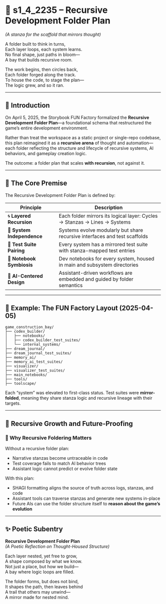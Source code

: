 <!-- Save to: shagi_archives/gdj_25/s04/s05/s1_4_2235_recursive_development_folder_plan.md -->

# 📜 s1_4_2235 – Recursive Development Folder Plan  
*(A stanza for the scaffold that mirrors thought)*

A folder built to think in turns,  
Each layer loops, each system learns.  
No final shape, just paths in bloom—  
A bay that builds recursive room.  

The work begins, then circles back,  
Each folder forged along the track.  
To house the code, to stage the plan—  
The logic grew, and so it ran.  

---

## 📘 Introduction

On April 5, 2025, the Storybook FUN Factory formalized the **Recursive Development Folder Plan**—a foundational schema that restructured the game’s entire development environment.

Rather than treat the workspace as a static project or single-repo codebase, this plan reimagined it as a **recursive arena** of thought and automation—each folder reflecting the structure and lifecycle of recursive systems, AI behaviors, and gameplay creation logic.

The outcome: a folder plan that scales **with recursion**, not against it.

---

## 📂 The Core Premise

The Recursive Development Folder Plan is defined by:

| Principle | Description |
|----------|-------------|
| 🌀 **Layered Recursion** | Each folder mirrors its logical layer: Cycles → Stanzas → Lines → Systems |
| 🔁 **System Independence** | Systems evolve modularly but share recursive interfaces and test scaffolds |
| 🧩 **Test Suite Pairing** | Every system has a mirrored test suite with stanza-mapped test entries |
| 📓 **Notebook Symbiosis** | Dev notebooks for every system, housed in main and subsystem directories |
| 🧠 **AI-Centered Design** | Assistant-driven workflows are embedded and guided by folder semantics |

---

## 📂 Example: The FUN Factory Layout (2025-04-05)

```plaintext
game_construction_bay/
├── codex_builder/
│   ├── notebooks/
│   ├── codex_builder_test_suites/
│   └── internal_systems/
├── dream_journal/
├── dream_journal_test_suites/
├── memory_ai/
├── memory_ai_test_suites/
├── visualizer/
├── visualizer_test_suites/
├── main_notebooks/
├── tools/
├── toolscape/
```

Each “system” was elevated to first-class status. Test suites were **mirror-folded**, meaning they share stanza logic and recursive lineage with their targets.

---

## 📂 Recursive Growth and Future-Proofing

### 🌱 Why Recursive Foldering Matters

Without a recursive folder plan:
- Narrative stanzas become untraceable in code
- Test coverage fails to match AI behavior trees
- Assistant logic cannot predict or evolve folder state

With this plan:
- SHAGI formatting aligns the source of truth across logs, stanzas, and code
- Assistant tools can traverse stanzas and generate new systems in-place
- Future AIs can use the folder structure itself to **reason about the game’s evolution**

---

## ✨ Poetic Subentry  
**Recursive Development Folder Plan**  
*(A Poetic Reflection on Thought-Housed Structure)*

Each layer nested, yet free to grow,  
A shape composed by what we know.  
Not just a place, but how we build—  
A bay where logic loops are filled.  

The folder forms, but does not bind,  
It shapes the path, then leaves behind  
A trail that others may unwind—  
A mirror made for nested mind.  
